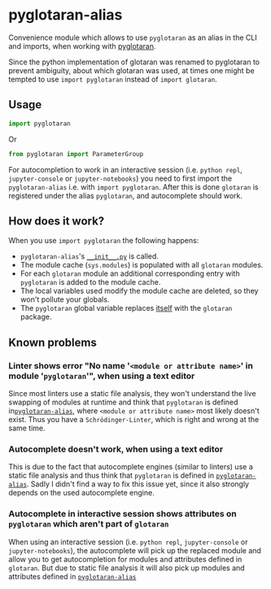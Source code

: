 # pyglotaran-alias

Convenience module which allows to use `pyglotaran` as an alias in the CLI and imports, when working with [pyglotaran](https://github.com/glotaran/pyglotaran).

Since the python implementation of glotaran was renamed to pyglotaran to prevent ambiguity, about which glotaran was used,
at times one might be tempted to use `import pyglotaran` instead of `import glotaran`.

## Usage

```python
import pyglotaran
```

Or

```python
from pyglotaran import ParameterGroup
```

For autocompletion to work in an interactive session (i.e. `python repl`, `jupyter-console` or `jupyter-notebooks`) you need to first import the `pyglotaran-alias` i.e. with `import pyglotaran`.
After this is done `glotaran` is registered under the alias `pyglotaran`, and autocomplete should work.

## How does it work?

When you use `import pyglotaran` the following happens:

- `pyglotaran-alias`'s [`__init__.py`](https://github.com/glotaran/pyglotaran-alias/blob/master/pyglotaran/__init__.py) is called.
- The module cache (`sys.modules`) is populated with all `glotaran` modules.
- For each `glotaran` module an additional corresponding entry with `pyglotaran` is added to the module cache.
- The local variables used modify the module cache are deleted, so they won't pollute your globals.
- The `pyglotaran` global variable replaces [itself](https://github.com/glotaran/pyglotaran-alias/blob/master/pyglotaran/__init__.py) with the `glotaran` package.

## Known problems

### Linter shows error "No name '`<module or attribute name>`' in module '`pyglotaran`'", when using a text editor

Since most linters use a static file analysis, they won't understand the live swapping of modules at runtime and think that `pyglotaran` is defined in[`pyglotaran-alias`](https://github.com/glotaran/pyglotaran-alias/blob/master/pyglotaran/__init__.py), where `<module or attribute name>` most likely doesn't exist.
Thus you have a `Schrödinger-Linter`, which is right and wrong at the same time.

### Autocomplete doesn't work, when using a text editor

This is due to the fact that autocomplete engines (similar to linters) use a static file analysis and thus think that `pyglotaran` is defined in [`pyglotaran-alias`](https://github.com/glotaran/pyglotaran-alias/blob/master/pyglotaran/__init__.py). Sadly I didn't find a way to fix this issue yet, since it also strongly depends on the used autocomplete engine.

### Autocomplete in interactive session shows attributes on `pyglotaran` which aren't part of `glotaran`

When using an interactive session (i.e. `python repl`, `jupyter-console` or `jupyter-notebooks`), the autocomplete will pick up the replaced module and allow you to get autocompletion for modules and attributes defined in `glotaran`.
But due to static file analysis it will also pick up modules and attributes defined in [`pyglotaran-alias`](https://github.com/glotaran/pyglotaran-alias/blob/master/pyglotaran/__init__.py)
